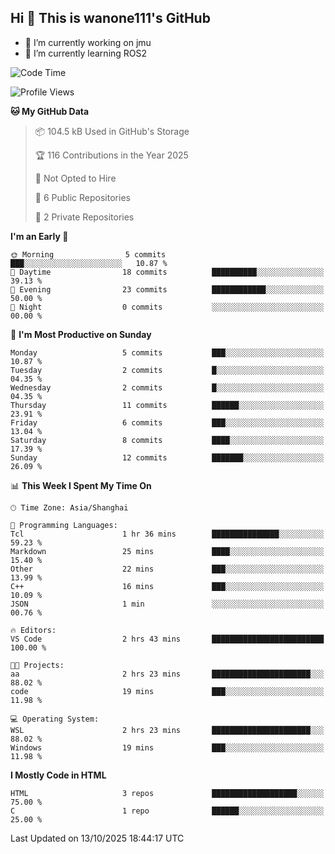 ## Hi  👋 This is wanone111's GitHub

- 🔭 I’m currently working on jmu
- 🌱 I’m currently learning ROS2
<!--
**wanone111/wanone111** is a ✨ _special_ ✨ repository because its `README.md` (this file) appears on your GitHub profile.

Here are some ideas to get you started:

- 🔭 I’m currently working on jmu
- 🌱 I’m currently learning ...
- 👯 I’m looking to collaborate on ...
- 🤔 I’m looking for help with ...
- 💬 Ask me about ...
- 📫 How to reach me: ...
- 😄 Pronouns: ...
- ⚡ Fun fact: ...
-->



<!--START_SECTION:waka-->
![Code Time](http://img.shields.io/badge/Code%20Time-52%20hrs%2015%20mins-blue)

![Profile Views](http://img.shields.io/badge/Profile%20Views-23-blue)

**🐱 My GitHub Data** 

> 📦 104.5 kB Used in GitHub's Storage 
 > 
> 🏆 116 Contributions in the Year 2025
 > 
> 🚫 Not Opted to Hire
 > 
> 📜 6 Public Repositories 
 > 
> 🔑 2 Private Repositories 
 > 
**I'm an Early 🐤** 

```text
🌞 Morning                5 commits           ███░░░░░░░░░░░░░░░░░░░░░░   10.87 % 
🌆 Daytime                18 commits          ██████████░░░░░░░░░░░░░░░   39.13 % 
🌃 Evening                23 commits          ████████████░░░░░░░░░░░░░   50.00 % 
🌙 Night                  0 commits           ░░░░░░░░░░░░░░░░░░░░░░░░░   00.00 % 
```
📅 **I'm Most Productive on Sunday** 

```text
Monday                   5 commits           ███░░░░░░░░░░░░░░░░░░░░░░   10.87 % 
Tuesday                  2 commits           █░░░░░░░░░░░░░░░░░░░░░░░░   04.35 % 
Wednesday                2 commits           █░░░░░░░░░░░░░░░░░░░░░░░░   04.35 % 
Thursday                 11 commits          ██████░░░░░░░░░░░░░░░░░░░   23.91 % 
Friday                   6 commits           ███░░░░░░░░░░░░░░░░░░░░░░   13.04 % 
Saturday                 8 commits           ████░░░░░░░░░░░░░░░░░░░░░   17.39 % 
Sunday                   12 commits          ███████░░░░░░░░░░░░░░░░░░   26.09 % 
```


📊 **This Week I Spent My Time On** 

```text
🕑︎ Time Zone: Asia/Shanghai

💬 Programming Languages: 
Tcl                      1 hr 36 mins        ███████████████░░░░░░░░░░   59.23 % 
Markdown                 25 mins             ████░░░░░░░░░░░░░░░░░░░░░   15.40 % 
Other                    22 mins             ███░░░░░░░░░░░░░░░░░░░░░░   13.99 % 
C++                      16 mins             ███░░░░░░░░░░░░░░░░░░░░░░   10.09 % 
JSON                     1 min               ░░░░░░░░░░░░░░░░░░░░░░░░░   00.76 % 

🔥 Editors: 
VS Code                  2 hrs 43 mins       █████████████████████████   100.00 % 

🐱‍💻 Projects: 
aa                       2 hrs 23 mins       ██████████████████████░░░   88.02 % 
code                     19 mins             ███░░░░░░░░░░░░░░░░░░░░░░   11.98 % 

💻 Operating System: 
WSL                      2 hrs 23 mins       ██████████████████████░░░   88.02 % 
Windows                  19 mins             ███░░░░░░░░░░░░░░░░░░░░░░   11.98 % 
```

**I Mostly Code in HTML** 

```text
HTML                     3 repos             ███████████████████░░░░░░   75.00 % 
C                        1 repo              ██████░░░░░░░░░░░░░░░░░░░   25.00 % 
```




 Last Updated on 13/10/2025 18:44:17 UTC
<!--END_SECTION:waka-->

